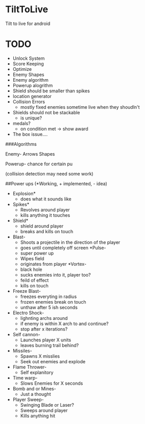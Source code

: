 TiltToLive
==========

Tilt to live for android


TODO
====
* Unlock System
* Score Keeping
* Optimize
* Enemy Shapes
* Enemy algorithm
* Powerup alogrithm
* Shield should be smaller than spikes
* location generator
* Collision Errors
    - mostly fixed enemies sometime live when they shoudln't
* Shields should not be stackable
    - is unique?
* medals?
    - on condition met -> show award
* The box issue....

###Algorithms

Enemy-
	Arrows
	Shapes
	

Powerup-
	chance for certain pu

(collision detection may need some work)


##Power ups
(*Working, + implemented, - idea)
* Explosion*
	- does what it sounds like
* Spikes*
	- Revolves around player
	- kills anything it touches
* Shield*
	- shield around player
	- breaks and kills on touch
* Blast-
	- Shoots a projectile in the direction of the player
	- goes until completely off screen
*Pulse-
	- super power up
	- Wipes field
	- originates from player
*Vortex-
	- black hole
	- sucks enemies into it, player too?
	- feild of effect
	- kills on touch
* Freeze Blast-
	- freezes everyting in radius
	- frozen enemies break on touch
	- unthaw after 5 ish seconds
* Electro Shock-
	- lighnting archs around
	- if enemy is within X arch to and continue?
	- stop after x iterations?
* Self cannon-
	- Launches player X units
	- leaves burning trail behind?
* Missiles-
	- Spawns X misslies
	- Seek out enemies and explode
* Flame Thrower-
	- Self explanitory
* Time warp-
	- Slows Enemies for X seconds
* Bomb and or Mines-
	- Just a thought
* Player Sweep-
	- Swinging Blade or Laser?
	- Sweeps around player
	- Kills anything hit
